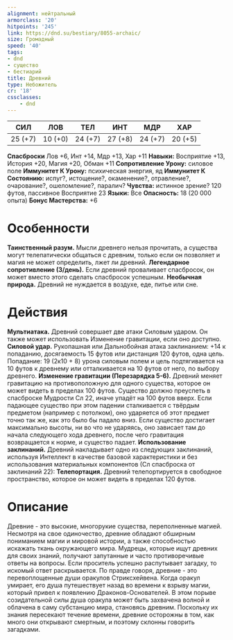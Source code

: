```yaml
---
alignment: нейтральный
armorclass: '20'
hitpoints: '245'
link: https://dnd.su/bestiary/8055-archaic/
size: Громадный
speed: '40'
tags:
- dnd
- существо
- бестиарий
title: Древний
type: Небожитель
cr: '18'
cssclasses:
    - dnd
---
```



| СИЛ | ЛОВ | ТЕЛ | ИНТ | МДР | ХАР |
|---|---|---|---|---|---|
| 25 (+7) | 10 (+0) | 24 (+7) | 27 (+8) | 24 (+7) | 20 (+5) |
**Спасброски** Лов +6, Инт +14, Мдр +13, Хар +11
**Навыки:** Восприятие +13, История +20, Магия +20, Обман +11
**Сопротивление Урону:** силовое поле
**Иммунитет К Урону:** психическая энергия, яд
**Иммунитет К Состоянию:** испуг?, истощение?, окаменение?, отравление?, очарование?, ошеломление?, паралич?
**Чувства:** истинное зрение? 120 футов, пассивное Восприятие 23
**Языки:** Все
**Опасность:** 18 (20 000 опыта)
**Бонус Мастерства:** +6


# Особенности
**Таинственный разум.** Мысли древнего нельзя прочитать, а существа могут телепатически общаться с древним, только если он позволяет и магия не может определить, лжет ли древний.
**Легендарное сопротивление (3/день).** Если древний проваливает спасбросок, он может вместо этого сделать спасбросок успешным.
**Необычная природа.** Древний не нуждается в воздухе, еде, питье или сне.


# Действия
**Мультиатака.** Древний совершает две атаки Силовым ударом. Он также может использовать Изменение гравитации, если оно доступно.
**Силовой удар.** Рукопашная или Дальнобойная атака заклинанием: +14 к попаданию, досягаемость 15 футов или дистанция 120 футов, одна цель. Попадание: 19 (2к10 + 8) урона силовым полем и цель подтягивается на 10 футов к древнему или отталкивается на 10 футов от него, по выбору древнего.
**Изменение гравитации (Перезарядка 5-6).** Древний меняет гравитацию на противоположную для одного существа, которое он может видеть в пределах 100 футов. Существо должно преуспеть в спасброске Мудрости Сл 22, иначе упадёт на 100 футов вверх. Если падающее существо при этом падении сталкивается с твёрдым предметом (например с потолком), оно ударяется об этот предмет точно так же, как это было бы падало вниз. Если существо достигает максимально высоты, ни во что не ударяясь, оно зависает там до начала следующего хода древнего, после чего гравитация возвращается к норме, и существо падает.
**Использование заклинаний.** Древний накладывает одно из следующих заклинаний, используя Интеллект в качестве базовой характеристики и без использования материальных компонентов (Сл спасброска от заклинаний 22):
**Телепортация.** Древний телепортируется в свободное пространство, которое он может видеть в пределах 120 футов.


# Описание
Древние - это высокие, многорукие существа, переполненные магией. Несмотря на свое одиночество, древние обладают обширным пониманием магии и мировой истории, а также способностью искажать ткань окружающего мира. Мудрецы, которые ищут древних для своих знаний, получают запутанные и часто противоречивые ответы на вопросы. Если проситель успешно распутывает загадку, то искомый ответ раскрывается. По правде говоря, древние - это перевоплощенные души оракулов Стриксхейвена. Когда оракул умирает, его душа путешествует назад во времени к взрыву магии, который привел к появлению Драконов-Основателей. В этом порыве созидательной силы душа оракула может быть захвачена волной и облачена в саму субстанцию мира, становясь древним. Поскольку их знания пересекают течение времени, древние осторожны в том, как много они открывают смертным, и поэтому склонны говорить загадками.